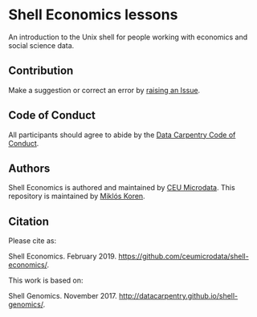 # Shell Economics lessons

An introduction to the Unix shell for people working with economics and social science data. 

## Contribution

Make a suggestion or correct an error by [raising an Issue](https://github.com/ceumicrodata/shell-economics/projects/1?add_cards_query=is%3Aopen).

## Code of Conduct

All participants should agree to abide by the [Data Carpentry Code of Conduct](http://www.datacarpentry.org/code-of-conduct/).

## Authors

Shell Economics is authored and maintained by [CEU Microdata](https://github.com/orgs/ceumicrodata/people). This repository is maintained by [Miklós Koren](https://github.com/korenmiklos).

## Citation

Please cite as:

Shell Economics. February 2019. https://github.com/ceumicrodata/shell-economics/.

This work is based on:

Shell Genomics. November 2017. http://datacarpentry.github.io/shell-genomics/.
